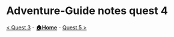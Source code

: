 # Adventure-Guide notes quest 4

[< Quest 3](quest3.md) - **[🏠Home](../README.md)** - [ Quest 5 >](quest5.md)
